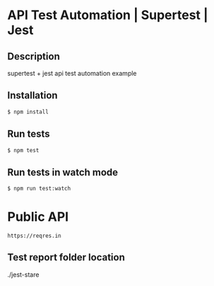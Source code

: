 # API Test Automation | Supertest | Jest

## Description
supertest + jest api test automation example

## Installation
```bash
$ npm install
```

## Run tests
```bash
$ npm test
```

## Run tests in watch mode
```bash
$ npm run test:watch
```

# Public API 
```
https://reqres.in
```

## Test report folder location
./jest-stare